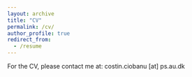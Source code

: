 ```yaml
---
layout: archive
title: "CV"
permalink: /cv/
author_profile: true
redirect_from:
  - /resume
---
```


For the CV, please contact me at: costin.ciobanu [at] ps.au.dk
